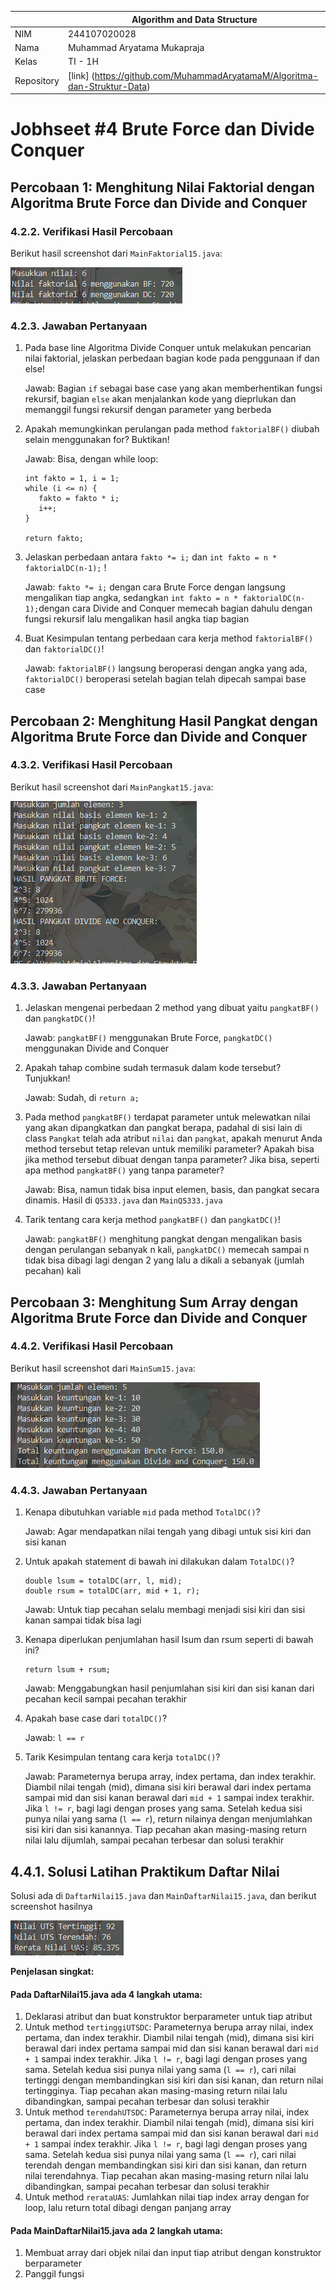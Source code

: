 |            | Algorithm and Data Structure                                              |
| ---------- | ------------------------------------------------------------------------- |
| NIM        | 244107020028                                                              |
| Nama       | Muhammad Aryatama Mukapraja                                               |
| Kelas      | TI - 1H                                                                   |
| Repository | [link] (https://github.com/MuhammadAryatamaM/Algoritma-dan-Struktur-Data) |

# Jobhseet #4 Brute Force dan Divide Conquer

## Percobaan 1: Menghitung Nilai Faktorial dengan Algoritma Brute Force dan Divide and Conquer

### 4.2.2. Verifikasi Hasil Percobaan

Berikut hasil screenshot dari `MainFaktorial15.java`:

![Screenshot](img/1a.png)

### 4.2.3. Jawaban Pertanyaan

1. Pada base line Algoritma Divide Conquer untuk melakukan pencarian nilai faktorial, jelaskan
   perbedaan bagian kode pada penggunaan if dan else! <p>
   Jawab: Bagian `if` sebagai base case yang akan memberhentikan fungsi rekursif, bagian `else` akan menjalankan kode yang dieprlukan dan memanggil fungsi rekursif dengan parameter yang berbeda
2. Apakah memungkinkan perulangan pada method `faktorialBF()` diubah selain menggunakan
   for? Buktikan!<p>
   Jawab: Bisa, dengan while loop:

   ```
   int fakto = 1, i = 1;
   while (i <= n) {
      fakto = fakto * i;
      i++;
   }

   return fakto;
   ```

3. Jelaskan perbedaan antara `fakto *= i;` dan `int fakto = n * faktorialDC(n-1);` ! <p>
   Jawab: `fakto *= i;` dengan cara Brute Force dengan langsung mengalikan tiap angka, sedangkan `int fakto = n * faktorialDC(n-1);`dengan cara Divide and Conquer memecah bagian dahulu dengan fungsi rekursif lalu mengalikan hasil angka tiap bagian
4. Buat Kesimpulan tentang perbedaan cara kerja method `faktorialBF()` dan `faktorialDC()`! <p>
   Jawab: `faktorialBF()` langsung beroperasi dengan angka yang ada, `faktorialDC()` beroperasi setelah bagian telah dipecah sampai base case

## Percobaan 2: Menghitung Hasil Pangkat dengan Algoritma Brute Force dan Divide and Conquer

### 4.3.2. Verifikasi Hasil Percobaan

Berikut hasil screenshot dari `MainPangkat15.java`:

![Screenshot](img/2a.png)

### 4.3.3. Jawaban Pertanyaan

1. Jelaskan mengenai perbedaan 2 method yang dibuat yaitu `pangkatBF()` dan `pangkatDC()`! <p>
   Jawab: `pangkatBF()` menggunakan Brute Force, `pangkatDC()` menggunakan Divide and Conquer
2. Apakah tahap combine sudah termasuk dalam kode tersebut? Tunjukkan! <p>
   Jawab: Sudah, di `return a;`
3. Pada method `pangkatBF()` terdapat parameter untuk melewatkan nilai yang akan dipangkatkan
   dan pangkat berapa, padahal di sisi lain di class `Pangkat` telah ada atribut `nilai` dan `pangkat`,
   apakah menurut Anda method tersebut tetap relevan untuk memiliki parameter? Apakah bisa
   jika method tersebut dibuat dengan tanpa parameter? Jika bisa, seperti apa method
   `pangkatBF()` yang tanpa parameter? <p>
   Jawab: Bisa, namun tidak bisa input elemen, basis, dan pangkat secara dinamis. Hasil di `Q5333.java` dan `MainQ5333.java`
4. Tarik tentang cara kerja method `pangkatBF()` dan `pangkatDC()`! <p>
   Jawab: `pangkatBF()` menghitung pangkat dengan mengalikan basis dengan perulangan sebanyak n kali, `pangkatDC()` memecah sampai n tidak bisa dibagi lagi dengan 2 yang lalu a dikali a sebanyak (jumlah pecahan) kali

## Percobaan 3: Menghitung Sum Array dengan Algoritma Brute Force dan Divide and Conquer

### 4.4.2. Verifikasi Hasil Percobaan

Berikut hasil screenshot dari `MainSum15.java`:

![Screenshot](img/3a.png)

### 4.4.3. Jawaban Pertanyaan

1. Kenapa dibutuhkan variable `mid` pada method `TotalDC()`?<p>
   Jawab: Agar mendapatkan nilai tengah yang dibagi untuk sisi kiri dan sisi kanan
2. Untuk apakah statement di bawah ini dilakukan dalam `TotalDC()`? <br>

   ```
   double lsum = totalDC(arr, l, mid);
   double rsum = totalDC(arr, mid + 1, r);
   ```

   Jawab: Untuk tiap pecahan selalu membagi menjadi sisi kiri dan sisi kanan sampai tidak bisa lagi

3. Kenapa diperlukan penjumlahan hasil lsum dan rsum seperti di bawah ini? <br>

   ```
   return lsum + rsum;
   ```

   Jawab: Menggabungkan hasil penjumlahan sisi kiri dan sisi kanan dari pecahan kecil sampai pecahan terakhir

4. Apakah base case dari `totalDC()`?<p>
   Jawab: `l == r`
5. Tarik Kesimpulan tentang cara kerja `totalDC()`?<p>
   Jawab: Parameternya berupa array, index pertama, dan index terakhir. Diambil nilai tengah (mid), dimana sisi kiri berawal dari index pertama sampai mid dan sisi kanan berawal dari `mid + 1` sampai index terakhir. Jika `l != r`, bagi lagi dengan proses yang sama. Setelah kedua sisi punya nilai yang sama (`l == r`), return nilainya dengan menjumlahkan sisi kiri dan sisi kanannya. Tiap pecahan akan masing-masing return nilai lalu dijumlah, sampai pecahan terbesar dan solusi terakhir

## 4.4.1. Solusi Latihan Praktikum Daftar Nilai

Solusi ada di `DaftarNilai15.java` dan `MainDaftarNilai15.java`, dan berikut screenshot hasilnya

![Screenshot](img/4a.png)

**Penjelasan singkat:**

#### Pada DaftarNilai15.java ada 4 langkah utama:

1. Deklarasi atribut dan buat konstruktor berparameter untuk tiap atribut
2. Untuk method `tertinggiUTSDC`: Parameternya berupa array nilai, index pertama, dan index terakhir. Diambil nilai tengah (mid), dimana sisi kiri berawal dari index pertama sampai mid dan sisi kanan berawal dari `mid + 1` sampai index terakhir. Jika `l != r`, bagi lagi dengan proses yang sama. Setelah kedua sisi punya nilai yang sama (`l == r`), cari nilai tertinggi dengan membandingkan sisi kiri dan sisi kanan, dan return nilai tertingginya. Tiap pecahan akan masing-masing return nilai lalu dibandingkan, sampai pecahan terbesar dan solusi terakhir
3. Untuk method `terendahUTSDC`: Parameternya berupa array nilai, index pertama, dan index terakhir. Diambil nilai tengah (mid), dimana sisi kiri berawal dari index pertama sampai mid dan sisi kanan berawal dari `mid + 1` sampai index terakhir. Jika `l != r`, bagi lagi dengan proses yang sama. Setelah kedua sisi punya nilai yang sama (`l == r`), cari nilai terendah dengan membandingkan sisi kiri dan sisi kanan, dan return nilai terendahnya. Tiap pecahan akan masing-masing return nilai lalu dibandingkan, sampai pecahan terbesar dan solusi terakhir
4. Untuk method `rerataUAS`: Jumlahkan nilai tiap index array dengan for loop, lalu return total dibagi dengan panjang array

#### Pada MainDaftarNilai15.java ada 2 langkah utama:

1. Membuat array dari objek nilai dan input tiap atribut dengan konstruktor berparameter
2. Panggil fungsi
